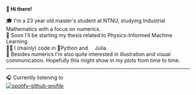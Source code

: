 **👋 Hi there!**

🎓 I'm a 23 year old master's student at NTNU, studying Industrial Mathematics with a focus on numerics.  
📜 Soon I'll be starting my thesis related to Physics-Informed Machine Learning.  
🧑‍💻 I (mainly) code in 🐍Python and <img src="https://raw.githubusercontent.com/JuliaLang/julia/master/doc/src/assets/julia.ico" width="15">Julia.  
🎨 Besides numerics I'm also quite interested in illustration and visual communication. Hopefully this might show in my plots from time to time.  

----

🎧 Currently listening to  
[![spotify-github-profile](https://spotify-github-profile.kittinanx.com/api/view?uid=j12rhvahxyv0t364iboubyxht&cover_image=true&theme=novatorem&show_offline=true&background_color=121212&interchange=false&bar_color=53b14f&bar_color_cover=true)](https://spotify-github-profile.kittinanx.com/api/view?uid=j12rhvahxyv0t364iboubyxht&redirect=true)
